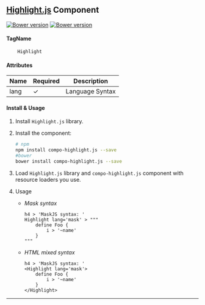 ## [Highlight.js](https://highlightjs.org/) Component

[![Bower version](https://badge.fury.io/js/compo-highlight.js.svg)](http://badge.fury.io/js/compo-highlight.js)
[![Bower version](https://badge.fury.io/bo/compo-highlight.js.svg)](http://badge.fury.io/bo/compo-highlight.js)


#### TagName

```mask
    Highlight
```

#### Attributes

|Name  | Required |Description|
|------|----------|:---------:|
|lang  |    ✓     | Language Syntax |

#### Install & Usage

1. Install `Highlight.js` library.

2. Install the component:    
    ```bash
    # npm
    npm install compo-highlight.js --save
    #bower
    bower install compo-highlight.js --save
    ```

3. Load `Highlight.js` library and `compo-highlight.js` component with resource loaders you use.

4. Usage

    - _Mask syntax_
    
        ```mask
        h4 > 'MaskJS syntax: '
        Highlight lang='mask' > """
            define Foo {
                i > '~name'
            }
        """
        ```

    - _HTML mixed syntax_
    
        ```mask
        h4 > 'MaskJS syntax: '
        <Highlight lang='mask'>
            define Foo {
                i > '~name'
            }
        </Highlight>
        ```




---
